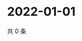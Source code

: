 # 2022-01-01

共 0 条

<!-- BEGIN WEIBO -->
<!-- 最后更新时间 Sat Jan 01 2022 20:01:34 GMT+0800 (China Standard Time) -->

<!-- END WEIBO -->
